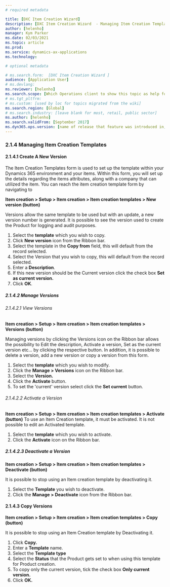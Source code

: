 ```yaml
---
# required metadata

title: [DXC Item Creation Wizard]
description: [DXC Item Creation Wizard  - Managing Item Creation Template]
author: [helenho]
manager: Kym Parker
ms.date: 02/03/2021
ms.topic: article
ms.prod: 
ms.service: dynamics-ax-applications
ms.technology: 

# optional metadata

# ms.search.form:  [DXC Item Creation Wizard ]
audience: [Application User]
# ms.devlang: 
ms.reviewer: [helenho]
ms.search.scope: [Which Operations client to show this topic as help for, to be set by content strategist, see list here: https://microsoft.sharepoint.com/teams/DynDoc/_layouts/15/WopiFrame.aspx?sourcedoc={23419e1c-eb64-42e9-aa9b-79875b428718}&action=edit&wd=target%28Core%20Dynamics%20AX%20CP%20requirements%2Eone%7C4CC185C0%2DEFAA%2D42CD%2D94B9%2D8F2A45E7F61A%2FVersions%20list%20for%20docs%20topics%7CC14BE630%2D5151%2D49D6%2D8305%2D554B5084593C%2F%29]
# ms.tgt_pltfrm: 
# ms.custom: [used by loc for topics migrated from the wiki]
ms.search.region: [Global]
# ms.search.industry: [leave blank for most, retail, public sector]
ms.author: [helenho]
ms.search.validFrom: [September 2017]
ms.dyn365.ops.version: [name of release that feature was introduced in, see list here: https://microsoft.sharepoint.com/teams/DynDoc/_layouts/15/WopiFrame.aspx?sourcedoc={23419e1c-eb64-42e9-aa9b-79875b428718}&action=edit&wd=target%28Core%20Dynamics%20AX%20CP%20requirements%2Eone%7C4CC185C0%2DEFAA%2D42CD%2D94B9%2D8F2A45E7F61A%2FVersions%20list%20for%20docs%20topics%7CC14BE630%2D5151%2D49D6%2D8305%2D554B5084593C%2F%29]
---
```


### 2.1.4	Managing Item Creation Templates
#### 2.1.4.1	Create A New Version

The Item Creation Templates form is used to set up the template within your Dynamics 365 environment and your items. 
Within this form, you will set up the details regarding the items attributes, along with a company that can utilized the item. 
You can reach the item creation template form by navigating to

**Item creation > Setup > Item creation > Item creation templates > New version (button)**

Versions allow the same template to be used but with an update, a new version number is generated.  It is possible to see the version used to create the Product for logging and audit purposes. 

1.	Select the **template** which you wish to copy.
2.	Click **New version** icon from the Ribbon bar.
3.	Select the template in the **Copy from** field, this will default from the record selected.
4.	Select the Version that you wish to copy, this will default from the record selected.
5.	Enter a **Description**.
6.	If this new version should be the Current version click the check box **Set as current version.**
7.	Click **OK**.

##### 2.1.4.2	 Manage Versions
###### 2.1.4.2.1	View Versions

**Item creation > Setup > Item creation > Item creation templates > Versions (button)**

Managing versions by clicking the Versions icon on the Ribbon bar allows the possibility to Edit the description, Activate a version, Set as the current version etc… by clicking the respective button. In addition, it is possible to delete a version, add a new version or copy a version from this form.

1.	Select the **template** which you wish to modify.
2.	Click the **Manage > Versions** icon on the Ribbon bar.
3.	Select the **Version.**
4.	Click the **Activate** button.
5.	To set the 'current' version select click the **Set current** button.

###### 2.1.4.2.2	Activate a Version
**Item creation > Setup > Item creation > Item creation templates > Activate (button)**
To use an Item Creation template, it must be activated. It is not possible to edit an Activated template.

1.	Select the **template** which you wish to activate.
2.	Click the **Activate** icon on the Ribbon bar.

##### 2.1.4.2.3	Deactivate a Version
**Item creation > Setup > Item creation > Item creation templates > Deactivate (button)**

It is possible to stop using an Item creation template by deactivating it.
1.	Select the **Template** you wish to deactivate.
2.	Click the **Manage > Deactivate** icon from the Ribbon bar.

#### 2.1.4.3	 Copy Versions
**Item creation > Setup > Item creation > Item creation templates > Copy (button)**

It is possible to stop using an Item Creation template by Deactivating it.
1.	Click **Copy.**
2.	Enter a **Template** name. 
3.	Select the **Template type** 
4.	Select the **Status** that the Product gets set to when using this template for Product creation.
5.	To copy only the current version, tick the check box **Only current version.**
6.	Click **OK.** 
